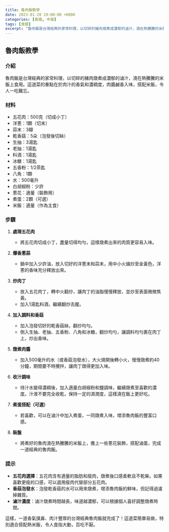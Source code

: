```yaml
---
title: 魯肉飯教學
date: 2023-01-20 19:00:00 +0800
categories: [食譜, 中餐]
tags: [食譜] 
excerpt: "魯肉飯是台灣經典的家常料理，以切碎的豬肉燉煮成濃郁的滷汁，澆在熱騰騰的米飯上食用"
---
```


## 魯肉飯教學

### 介紹
魯肉飯是台灣經典的家常料理，以切碎的豬肉燉煮成濃郁的滷汁，澆在熱騰騰的米飯上食用。這道菜的重點在於肉汁的香氣和濃稠度，肉醬鹹香入味，搭配米飯，令人一吃難忘。

### 材料
- 五花肉：500克（切成小丁）
- 洋蔥：1顆（切末）
- 蒜末：3瓣
- 乾香菇：5朵（泡發後切絲）
- 生抽：3湯匙
- 老抽：1湯匙
- 料酒：1湯匙
- 冰糖：1湯匙
- 五香粉：1/2茶匙
- 八角：1顆
- 水：500毫升
- 白胡椒粉：少許
- 蔥花：適量（裝飾用）
- 煮蛋：2顆（可選）
- 米飯：適量（作為主食）

### 步驟

1. **處理五花肉**
   - 將五花肉切成小丁，盡量切得均勻，這樣燉煮出來的肉質更容易入味。

2. **爆香蔥蒜**
   - 鍋中加入少許油，放入切好的洋蔥末和蒜末，用中小火煸炒至金黃色，洋蔥的香味充分釋放出來。

3. **炒肉丁**
   - 放入五花肉丁，轉中火翻炒，讓肉丁的油脂慢慢釋放，並炒至表面微微焦黃。
   - 加入1湯匙料酒，繼續翻炒去腥。

4. **加入調料和香菇**
   - 加入泡發切好的乾香菇絲，翻炒均勻。
   - 倒入生抽、老抽、五香粉、八角和冰糖，翻炒均勻，讓調料均勻裹在肉丁上，炒出香味。

5. **燉煮肉醬**
   - 加入500毫升的水（或香菇泡發水），大火燒開後轉小火，慢慢燉煮約40分鐘，期間要不時攪拌，讓肉丁燉得更加入味。

6. **收汁調味**
   - 待汁水變得濃稠後，加入適量白胡椒粉和鹽調味，繼續燉煮至喜歡的濃度。汁液不要完全收乾，保持一定的濕潤度，這樣澆在飯上更好吃。

7. **煮蛋搭配（可選）**
   - 若喜歡，可以在滷汁中加入煮蛋，一同燉煮入味，增添魯肉飯的豐富口感。

8. **裝盤**
   - 將煮好的魯肉澆在熱騰騰的米飯上，撒上一些蔥花裝飾，搭配滷蛋，完成一道經典的魯肉飯。

### 提示
- **五花肉選擇**：五花肉含有適量的脂肪和瘦肉，燉煮後口感柔軟且不乾柴。如果喜歡更瘦的口感，可以選用瘦肉代替部分五花肉。
- **香菇泡發水**：泡發乾香菇的水可以用來燉煮，增添魯肉飯的鮮味，但記得過濾掉雜質。
- **滷汁濃度**：滷汁燉煮時間越長，味道越濃郁，可以根據個人喜好調整燉煮時間。

這樣，一道香氣撲鼻、肉汁豐厚的台灣經典魯肉飯就完成了！這道菜簡單易做，特別適合搭配熱米飯，令人食指大動，百吃不厭。
